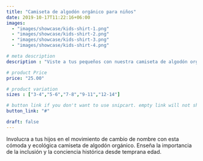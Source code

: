 ```yaml
---
title: "Camiseta de algodón orgánico para niños"
date: 2019-10-17T11:22:16+06:00
images: 
  - "images/showcase/kids-shirt-1.png"
  - "images/showcase/kids-shirt-2.png"
  - "images/showcase/kids-shirt-3.png"
  - "images/showcase/kids-shirt-4.png"

# meta description
description : "Viste a tus pequeños con nuestra camiseta de algodón orgánico para niños que apoya el movimiento de cambio de nombre de Little Falls"

# product Price
price: "25.00"

# product variation
sizes : ["3-4","5-6","7-8","9-11","12-14"]

# button link if you don't want to use snipcart. empty link will not show button
button_link: "#"

draft: false
---
```


Involucra a tus hijos en el movimiento de cambio de nombre con esta cómoda y ecológica camiseta de algodón orgánico. Enseña la importancia de la inclusión y la conciencia histórica desde temprana edad.
